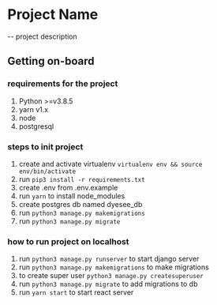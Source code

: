 # Project Name

-- project description

## Getting on-board

### requirements for the project

1. Python >=v3.8.5
2. yarn v1.x
3. node
4. postgresql

### steps to init project

1. create and activate virtualenv `virtualenv env && source env/bin/activate`
2. run `pip3 install -r requirements.txt`
3. create .env from .env.example
4. run `yarn` to install node_modules
5. create postgres db named dyesee_db
6. run `python3 manage.py makemigrations`
7. run `python3 manage.py migrate`

### how to run project on localhost

1. run `python3 manage.py runserver` to start django server
2. run `python3 manage.py makemigrations` to make migrations
3. to create super user `python3 manage.py createsuperuser`
4. run `python3 manage.py migrate` to add migrations to db
5. run `yarn start` to start react server

